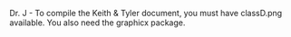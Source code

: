 Dr. J - To compile the Keith & Tyler document, you must have classD.png available. You also need the graphicx package.

